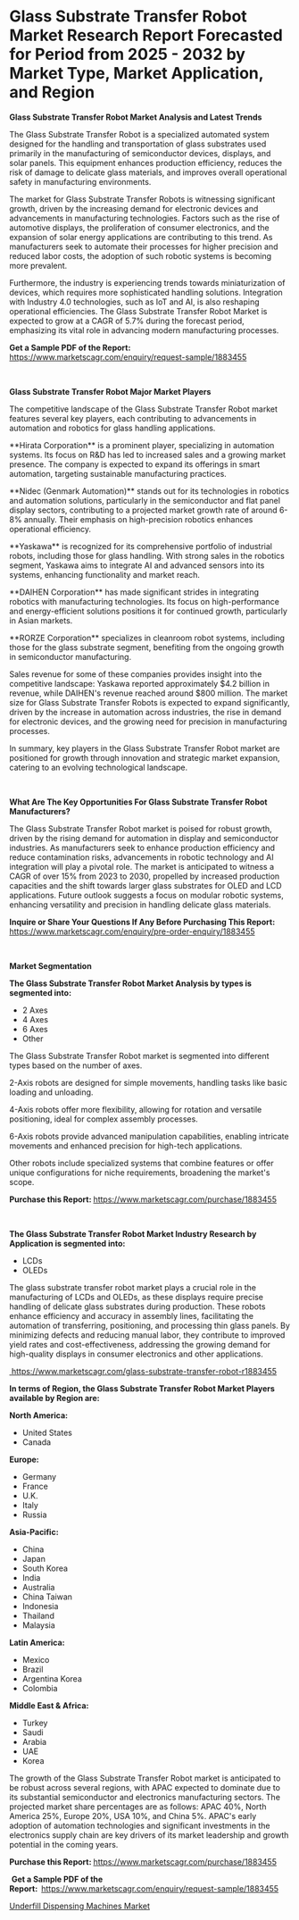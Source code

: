 <p><h1>Glass Substrate Transfer Robot Market Research Report Forecasted for Period from 2025 -  2032 by Market Type, Market Application, and Region</h1></p><p><strong>Glass Substrate Transfer Robot Market Analysis and Latest Trends</strong></p>
<p><p>The Glass Substrate Transfer Robot is a specialized automated system designed for the handling and transportation of glass substrates used primarily in the manufacturing of semiconductor devices, displays, and solar panels. This equipment enhances production efficiency, reduces the risk of damage to delicate glass materials, and improves overall operational safety in manufacturing environments.</p><p>The market for Glass Substrate Transfer Robots is witnessing significant growth, driven by the increasing demand for electronic devices and advancements in manufacturing technologies. Factors such as the rise of automotive displays, the proliferation of consumer electronics, and the expansion of solar energy applications are contributing to this trend. As manufacturers seek to automate their processes for higher precision and reduced labor costs, the adoption of such robotic systems is becoming more prevalent.</p><p>Furthermore, the industry is experiencing trends towards miniaturization of devices, which requires more sophisticated handling solutions. Integration with Industry 4.0 technologies, such as IoT and AI, is also reshaping operational efficiencies. The Glass Substrate Transfer Robot Market is expected to grow at a CAGR of 5.7% during the forecast period, emphasizing its vital role in advancing modern manufacturing processes.</p></p>
<p><strong>Get a Sample PDF of the Report:&nbsp;</strong> <a href="https://www.marketscagr.com/enquiry/request-sample/1883455?utm_campaign=2738&utm_medium=2&utm_source=Github&utm_content=ia&utm_term=01032025&utm_id=glass-substrate-transfer-robot">https://www.marketscagr.com/enquiry/request-sample/1883455</a></p>
<p>&nbsp;</p>
<p><strong>Glass Substrate Transfer Robot Major Market Players</strong></p>
<p><p>The competitive landscape of the Glass Substrate Transfer Robot market features several key players, each contributing to advancements in automation and robotics for glass handling applications.</p><p>**Hirata Corporation** is a prominent player, specializing in automation systems. Its focus on R&D has led to increased sales and a growing market presence. The company is expected to expand its offerings in smart automation, targeting sustainable manufacturing practices.</p><p>**Nidec (Genmark Automation)** stands out for its technologies in robotics and automation solutions, particularly in the semiconductor and flat panel display sectors, contributing to a projected market growth rate of around 6-8% annually. Their emphasis on high-precision robotics enhances operational efficiency.</p><p>**Yaskawa** is recognized for its comprehensive portfolio of industrial robots, including those for glass handling. With strong sales in the robotics segment, Yaskawa aims to integrate AI and advanced sensors into its systems, enhancing functionality and market reach.</p><p>**DAIHEN Corporation** has made significant strides in integrating robotics with manufacturing technologies. Its focus on high-performance and energy-efficient solutions positions it for continued growth, particularly in Asian markets.</p><p>**RORZE Corporation** specializes in cleanroom robot systems, including those for the glass substrate segment, benefiting from the ongoing growth in semiconductor manufacturing.</p><p>Sales revenue for some of these companies provides insight into the competitive landscape: Yaskawa reported approximately $4.2 billion in revenue, while DAIHEN's revenue reached around $800 million. The market size for Glass Substrate Transfer Robots is expected to expand significantly, driven by the increase in automation across industries, the rise in demand for electronic devices, and the growing need for precision in manufacturing processes.</p><p>In summary, key players in the Glass Substrate Transfer Robot market are positioned for growth through innovation and strategic market expansion, catering to an evolving technological landscape.</p></p>
<p>&nbsp;</p>
<p><strong>What Are The Key Opportunities For Glass Substrate Transfer Robot Manufacturers?</strong></p>
<p><p>The Glass Substrate Transfer Robot market is poised for robust growth, driven by the rising demand for automation in display and semiconductor industries. As manufacturers seek to enhance production efficiency and reduce contamination risks, advancements in robotic technology and AI integration will play a pivotal role. The market is anticipated to witness a CAGR of over 15% from 2023 to 2030, propelled by increased production capacities and the shift towards larger glass substrates for OLED and LCD applications. Future outlook suggests a focus on modular robotic systems, enhancing versatility and precision in handling delicate glass materials.</p></p>
<p><strong>Inquire or Share Your Questions If Any Before Purchasing This Report:</strong> <a href="https://www.marketscagr.com/enquiry/pre-order-enquiry/1883455?utm_campaign=2738&utm_medium=2&utm_source=Github&utm_content=ia&utm_term=01032025&utm_id=glass-substrate-transfer-robot">https://www.marketscagr.com/enquiry/pre-order-enquiry/1883455</a></p>
<p>&nbsp;</p>
<p><strong>Market Segmentation</strong></p>
<p><strong>The Glass Substrate Transfer Robot Market Analysis by types is segmented into:</strong></p>
<p><ul><li>2 Axes</li><li>4 Axes</li><li>6 Axes</li><li>Other</li></ul></p>
<p><p>The Glass Substrate Transfer Robot market is segmented into different types based on the number of axes. </p><p>2-Axis robots are designed for simple movements, handling tasks like basic loading and unloading. </p><p>4-Axis robots offer more flexibility, allowing for rotation and versatile positioning, ideal for complex assembly processes. </p><p>6-Axis robots provide advanced manipulation capabilities, enabling intricate movements and enhanced precision for high-tech applications. </p><p>Other robots include specialized systems that combine features or offer unique configurations for niche requirements, broadening the market's scope.</p></p>
<p><strong>Purchase this Report:&nbsp;</strong><a href="https://www.marketscagr.com/purchase/1883455?utm_campaign=2738&utm_medium=2&utm_source=Github&utm_content=ia&utm_term=01032025&utm_id=glass-substrate-transfer-robot">https://www.marketscagr.com/purchase/1883455</a></p>
<p>&nbsp;</p>
<p><strong>The Glass Substrate Transfer Robot Market Industry Research by Application is segmented into:</strong></p>
<p><ul><li>LCDs</li><li>OLEDs</li></ul></p>
<p><p>The glass substrate transfer robot market plays a crucial role in the manufacturing of LCDs and OLEDs, as these displays require precise handling of delicate glass substrates during production. These robots enhance efficiency and accuracy in assembly lines, facilitating the automation of transferring, positioning, and processing thin glass panels. By minimizing defects and reducing manual labor, they contribute to improved yield rates and cost-effectiveness, addressing the growing demand for high-quality displays in consumer electronics and other applications.</p></p>
<p><a href="https://www.marketscagr.com/glass-substrate-transfer-robot-r1883455?utm_campaign=2738&utm_medium=2&utm_source=Github&utm_content=ia&utm_term=01032025&utm_id=glass-substrate-transfer-robot">&nbsp;https://www.marketscagr.com/glass-substrate-transfer-robot-r1883455</a></p>
<p><strong>In terms of Region, the Glass Substrate Transfer Robot Market Players available by Region are:</strong></p>
<p>
    <p> <strong> North America: </strong>
        <ul>
            <li>United States</li>
            <li>Canada</li>
        </ul>
        </p> 
    <p> <strong> Europe: </strong>
        <ul>
            <li>Germany</li>
            <li>France</li>
            <li>U.K.</li>
            <li>Italy</li>
            <li>Russia</li>
        </ul>
        </p> 
    <p> <strong> Asia-Pacific: </strong>
        <ul>
            <li>China</li>
            <li>Japan</li>
            <li>South Korea</li>
            <li>India</li>
            <li>Australia</li>
            <li>China Taiwan</li>
            <li>Indonesia</li>
            <li>Thailand</li>
            <li>Malaysia</li>
        </ul>
        </p> 
    <p> <strong> Latin America: </strong>
        <ul>
            <li>Mexico</li>
            <li>Brazil</li>
            <li>Argentina Korea</li>
            <li>Colombia</li>
        </ul>
        </p> 
    <p> <strong> Middle East & Africa: </strong>
        <ul>
            <li>Turkey</li>
            <li>Saudi</li>
            <li>Arabia</li>
            <li>UAE</li>
            <li>Korea</li>
        </ul>
    </p>
    </p>
<p><p>The growth of the Glass Substrate Transfer Robot market is anticipated to be robust across several regions, with APAC expected to dominate due to its substantial semiconductor and electronics manufacturing sectors. The projected market share percentages are as follows: APAC 40%, North America 25%, Europe 20%, USA 10%, and China 5%. APAC's early adoption of automation technologies and significant investments in the electronics supply chain are key drivers of its market leadership and growth potential in the coming years.</p></p>
<p><strong>Purchase this Report: </strong><a href="https://www.marketscagr.com/purchase/1883455?utm_campaign=2738&utm_medium=2&utm_source=Github&utm_content=ia&utm_term=01032025&utm_id=glass-substrate-transfer-robot">https://www.marketscagr.com/purchase/1883455</a></p>
<p>&nbsp;<strong>Get a Sample PDF of the Report:&nbsp;&nbsp;</strong><a href="https://www.marketscagr.com/enquiry/request-sample/1883455?utm_campaign=2738&utm_medium=2&utm_source=Github&utm_content=ia&utm_term=01032025&utm_id=glass-substrate-transfer-robot">https://www.marketscagr.com/enquiry/request-sample/1883455</a></p>
<p><strong></strong></p>
<p><p><a href="https://github.com/saaindosya/Market-Research-Report-List-1/blob/main/underfill-dispensing-machines-market.md?utm_campaign=2738&utm_medium=2&utm_source=Github&utm_content=ia&utm_term=01032025&utm_id=glass-substrate-transfer-robot">Underfill Dispensing Machines Market</a></p></p>